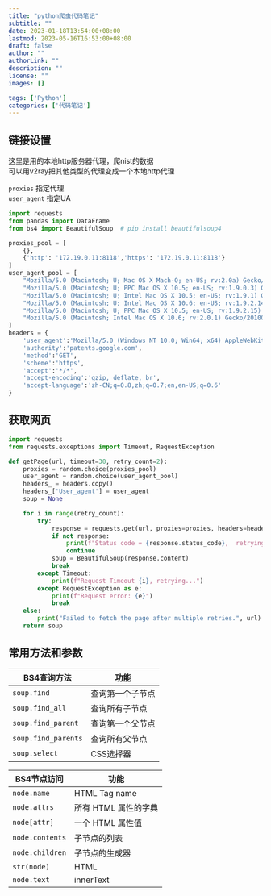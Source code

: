 ```yaml
---
title: "python爬虫代码笔记"
subtitle: ""
date: 2023-01-18T13:54:00+08:00
lastmod: 2023-05-16T16:53:00+08:00
draft: false
author: ""
authorLink: ""
description: ""
license: ""
images: []

tags: ['Python']
categories: ['代码笔记']
---
```


## 链接设置
这里是用的本地http服务器代理，爬nist的数据  
可以用v2ray把其他类型的代理变成一个本地http代理  

`proxies` 指定代理  
`user_agent` 指定UA

``` python
import requests
from pandas import DataFrame  
from bs4 import BeautifulSoup  # pip install beautifulsoup4

proxies_pool = [
    {},
    {'http': '172.19.0.11:8118','https': '172.19.0.11:8118'}
]
user_agent_pool = [
    "Mozilla/5.0 (Macintosh; U; Mac OS X Mach-O; en-US; rv:2.0a) Gecko/20040614 Firefox/3.0.0 ",
    "Mozilla/5.0 (Macintosh; U; PPC Mac OS X 10.5; en-US; rv:1.9.0.3) Gecko/2008092414 Firefox/3.0.3",
    "Mozilla/5.0 (Macintosh; U; Intel Mac OS X 10.5; en-US; rv:1.9.1) Gecko/20090624 Firefox/3.5",
    "Mozilla/5.0 (Macintosh; U; Intel Mac OS X 10.6; en-US; rv:1.9.2.14) Gecko/20110218 AlexaToolbar/alxf-2.0 Firefox/3.6.14",
    "Mozilla/5.0 (Macintosh; U; PPC Mac OS X 10.5; en-US; rv:1.9.2.15) Gecko/20110303 Firefox/3.6.15",
    "Mozilla/5.0 (Macintosh; Intel Mac OS X 10.6; rv:2.0.1) Gecko/20100101 Firefox/4.0.1"
]
headers = {
    'user_agent':'Mozilla/5.0 (Windows NT 10.0; Win64; x64) AppleWebKit/537.36 (KHTML, like Gecko) Chrome/74.0.3729.169 Safari/537.36',
    'authority':'patents.google.com',
    'method':'GET',
    'scheme':'https',
    'accept':'*/*',
    'accept-encoding':'gzip, deflate, br',
    'accept-language':'zh-CN;q=0.8,zh;q=0.7;en,en-US;q=0.6'
}
```

## 获取网页
``` python
import requests
from requests.exceptions import Timeout, RequestException

def getPage(url, timeout=30, retry_count=2):
    proxies = random.choice(proxies_pool)
    user_agent = random.choice(user_agent_pool)
    headers_ = headers.copy()
    headers_['User_agent'] = user_agent
    soup = None

    for i in range(retry_count):
        try:
            response = requests.get(url, proxies=proxies, headers=headers_, timeout=timeout)
            if not response:
                print(f"Status code = {response.status_code},  retrying...")
                continue
            soup = BeautifulSoup(response.content)
            break
        except Timeout:
            print(f"Request Timeout {i}, retrying...")
        except RequestException as e:
            print(f"Request error: {e}")
            break
    else:
        print("Failed to fetch the page after multiple retries.", url)
    return soup
```

## 常用方法和参数


|BS4查询方法|功能|
|---|---|
|`soup.find`        |查询第一个子节点|
|`soup.find_all`    |查询所有子节点|
|`soup.find_parent` |查询第一个父节点|
|`soup.find_parents`|查询所有父节点|
|`soup.select`      |CSS选择器|


|BS4节点访问|功能|
|---|---|
|`node.name`|HTML Tag name|
|`node.attrs`|所有 HTML 属性的字典|
|`node[attr]`|一个 HTML 属性值|
|`node.contents`|子节点的列表|
|`node.children`|子节点的生成器|
|`str(node)`|HTML|
|`node.text`|innerText|
